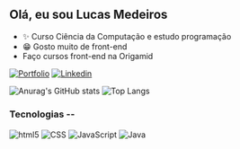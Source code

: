 ## Olá, eu sou Lucas Medeiros

- ✨ Curso Ciência da Computação e estudo programação
- 😁 Gosto muito de front-end
- Faço cursos front-end na Origamid

[![Portfolio](https://img.shields.io/website-up-down-green-red/http/monip.org.svg)](https://portfoliolucasmedeiros.vercel.app/)
[![Linkedin](https://img.shields.io/badge/LinkedIn-0077B5?style=for-the-badge&logo=linkedin&logoColor=white)](http://www.linkedin.com/in/lucasfiaesmedeiros)

![Anurag's GitHub stats](https://github-readme-stats.vercel.app/api?username=Lucasmedeiros007&show_icons=false&theme=dark)
![Top Langs](https://github-readme-stats.vercel.app/api/top-langs/?username=Lucasmedeiros007&layout=compact&theme=dark)

### Tecnologias --

<div>
    <img align="center" alt="html5" src="https://img.shields.io/badge/html5-%23E34F26.svg?style=for-the-badge&logo=html5&logoColor=white">
    <img align="center" alt="CSS" src="https://img.shields.io/badge/css3-%231572B6.svg?style=for-the-badge&logo=css3&logoColor=white">
    <img align="center" alt="JavaScript" src="https://img.shields.io/badge/JavaScript-F7DF1E?style=for-the-badge&logo=javascript&logoColor=black">
    <img align="center" alt="Java" src="https://img.shields.io/badge/Java-ED8B00?style=for-the-badge&logo=openjdk&logoColor=white">
</div>
